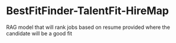 # BestFitFinder-TalentFit-HireMap
RAG model that will rank jobs based on resume provided where the candidate will be a good fit 
